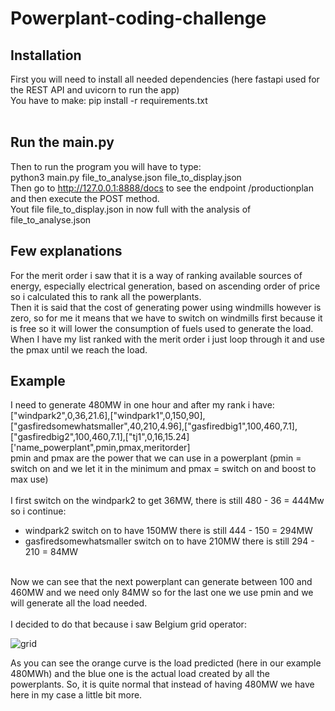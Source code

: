 # Powerplant-coding-challenge
## Installation
First you will need to install all needed dependencies (here fastapi used for the REST API and uvicorn to run the app) <br />
You have to make: pip install -r requirements.txt <br />
<br />
## Run the main.py
Then to run the program you will have to type: <br />
python3 main.py file_to_analyse.json file_to_display.json <br />
Then go to http://127.0.0.1:8888/docs to see the endpoint /productionplan and then execute the POST method. <br />
Yout file file_to_display.json in now full with the analysis of file_to_analyse.json
<br />
## Few explanations
For the merit order i saw that it is a way of ranking available sources of energy, especially electrical generation, based on ascending order of price so i calculated this to rank all the powerplants. <br />
Then it is said that the cost of generating power using windmills however is zero, so for me it means that we have to switch on windmills first because it is free so it will lower the consumption of fuels used to generate the load. <br />
When I have my list ranked with the merit order i just loop through it and use the pmax until we reach the load.<br />
## Example
I need to generate 480MW in one hour and after my rank i have: <br />
["windpark2",0,36,21.6],["windpark1",0,150,90],["gasfiredsomewhatsmaller",40,210,4.96],["gasfiredbig1",100,460,7.1],["gasfiredbig2",100,460,7.1],["tj1",0,16,15.24] <br />
['name_powerplant",pmin,pmax,meritorder] <br />
pmin and pmax are the power that we can use in a powerplant (pmin = switch on and we let it in the minimum and pmax = switch on and boost to max use) <br />
<br />
I first switch on the windpark2 to get 36MW, there is still 480 - 36 = 444Mw so i continue:<br />
- windpark2 switch on to have 150MW there is still 444 - 150 = 294MW <br />
- gasfiredsomewhatsmaller switch on to have 210MW there is still 294 - 210 = 84MW <br />
<br />
Now we can see that the next powerplant can generate between 100 and 460MW and we need only 84MW so for the last one we use pmin and we will generate all the load needed. <br />
<br />
I decided to do that because i saw Belgium grid operator: <br />


![grid](https://github.com/SamyBO98/powerplant-coding-challenge/assets/90256223/2a8d9da5-560e-4079-beca-4340fa466bb2)  <br />
 
 As you can see the orange curve is the load predicted (here in our example 480MWh) and the blue one is the actual load created by all the powerplants. So, it is quite normal that instead of having 480MW we have here in my case a little bit more.


